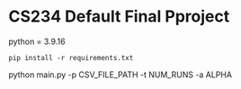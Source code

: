 # CS234 Default Final Pproject

python = 3.9.16

`pip install -r requirements.txt`

python main.py -p CSV_FILE_PATH -t NUM_RUNS -a ALPHA
